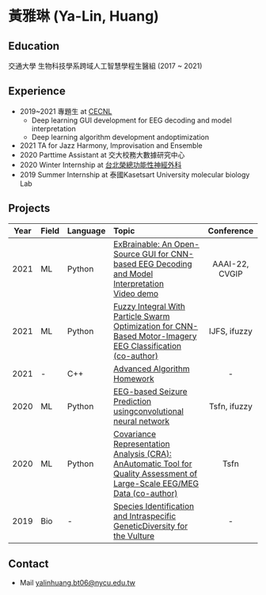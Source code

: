 # 黃雅琳 (Ya-Lin, Huang)

## Education
交通大學 生物科技學系跨域人工智慧學程生醫組 (2017 ~ 2021)

## Experience
 * 2019~2021 專題生 at [CECNL](https://sites.google.com/view/wei-cecnl)
    * Deep learning GUI development for EEG decoding and model interpretation
    * Deep learning algorithm development andoptimization
 * 2021 TA for Jazz Harmony, Improvisation and Ensemble 
 * 2020 Parttime Assistant at 交大校務大數據研究中心
 * 2020 Winter Internship at [台北榮總功能性神經外科](https://sites.google.com/view/cclee/)
 * 2019 Summer Internship at 泰國Kasetsart University molecular biology Lab

## Projects 
| Year | Field | Language | Topic | Conference |
| -------- | -------- |--|:--------| :--------: |
| 2021 | ML | Python | [ExBrainable: An Open-Source GUI for CNN-based EEG Decoding and Model Interpretation](https://github.com/CECNL/ExBrainable) <br> [Video demo](https://youtu.be/m40z2klbmtg) | AAAI-22, CVGIP |
| 2021 | ML | Python | [Fuzzy Integral With Particle Swarm Optimization for CNN-Based Motor-Imagery EEG Classification (co-author)](https://github.com/skywalkerylh/Intro/blob/main/paper_fuzzyfusion.pdf) | IJFS, ifuzzy |
| 2021 | - | C++ | [Advanced Algorithm Homework](https://github.com/skywalkerylh/Advanced_algorithm_hw) |-|
| 2020 | ML | Python | [EEG-based Seizure Prediction usingconvolutional neural network](https://github.com/skywalkerylh/Intro/blob/main/poster_AS_prediction.pdf) | Tsfn, ifuzzy |
| 2020 | ML | Python | [Covariance Representation Analysis (CRA): AnAutomatic Tool for Quality Assessment of Large-Scale EEG/MEG Data (co-author)](https://github.com/skywalkerylh/Intro/blob/main/poster_ymeg.pdf) | Tsfn |
| 2019 | Bio | - | [Species Identification and Intraspecific GeneticDiversity for the Vulture](https://github.com/skywalkerylh/Intro/blob/main/slide_vulture.pptx) |-|


## Contact
* Mail
yalinhuang.bt06@nycu.edu.tw 
